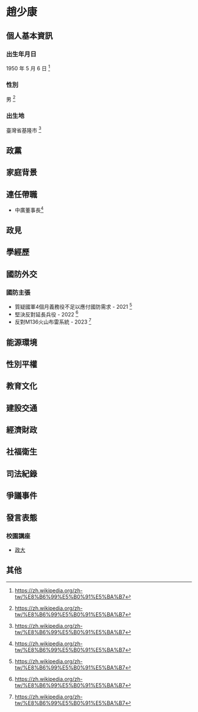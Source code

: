 # 趙少康

## 個人基本資訊

### 出生年月日 

1950 年 5 月 6 日 [^1]

### 性別

男 [^1]

### 出生地

臺灣省基隆市 [^1]

[^1]: https://zh.wikipedia.org/zh-tw/%E8%B6%99%E5%B0%91%E5%BA%B7

## 政黨

## 家庭背景

## 連任帶職

- 中廣董事長[^1]

[^1]: https://tw.news.yahoo.com/你越逼我越不辭-回應政大生-趙少康-當選1年沒推內閣制就辭中廣董座-042200399.html

## 政見

## 學經歷

## 國防外交

### 國防主張

- 質疑國軍4個月義務役不足以應付國防需求 - 2021 [^1]
- 堅決反對延長兵役 - 2022 [^1]
- 反對M136火山布雷系統 - 2023 [^1]

[^1]: https://zh.wikipedia.org/zh-tw/趙少康

## 能源環境

## 性別平權

## 教育文化

## 建設交通

## 經濟財政

## 社福衛生

## 司法紀錄

## 爭議事件

## 發言表態

### 校園講座

- [政大](https://youtu.be/vwpaEZDHKQc?t=2372)

## 其他
